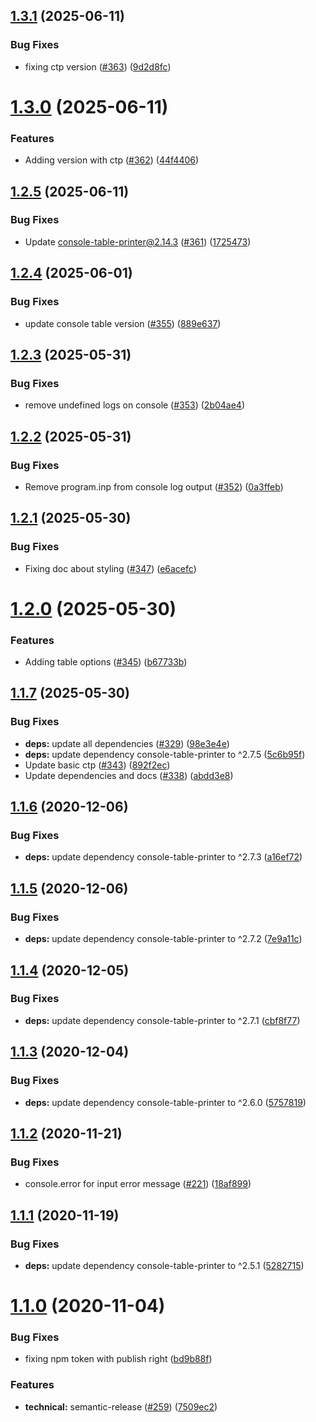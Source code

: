 ## [1.3.1](https://github.com/console-table-printer/table-printer-cli/compare/v1.3.0...v1.3.1) (2025-06-11)


### Bug Fixes

* fixing ctp version ([#363](https://github.com/console-table-printer/table-printer-cli/issues/363)) ([9d2d8fc](https://github.com/console-table-printer/table-printer-cli/commit/9d2d8fc9b2d174b0dee6ba5616ae7364efc7c2bc))

# [1.3.0](https://github.com/console-table-printer/table-printer-cli/compare/v1.2.5...v1.3.0) (2025-06-11)


### Features

* Adding version with ctp ([#362](https://github.com/console-table-printer/table-printer-cli/issues/362)) ([44f4406](https://github.com/console-table-printer/table-printer-cli/commit/44f4406715dd73286e5fe2ed2bafb978191c4b65))

## [1.2.5](https://github.com/console-table-printer/table-printer-cli/compare/v1.2.4...v1.2.5) (2025-06-11)


### Bug Fixes

* Update console-table-printer@2.14.3 ([#361](https://github.com/console-table-printer/table-printer-cli/issues/361)) ([1725473](https://github.com/console-table-printer/table-printer-cli/commit/1725473f2618fa30a6ab019388a75012311525fc))

## [1.2.4](https://github.com/console-table-printer/table-printer-cli/compare/v1.2.3...v1.2.4) (2025-06-01)


### Bug Fixes

* update console table version ([#355](https://github.com/console-table-printer/table-printer-cli/issues/355)) ([889e637](https://github.com/console-table-printer/table-printer-cli/commit/889e63749f8e2f49e274a6501ee09ac87358e8ac))

## [1.2.3](https://github.com/console-table-printer/table-printer-cli/compare/v1.2.2...v1.2.3) (2025-05-31)


### Bug Fixes

* remove undefined logs on console ([#353](https://github.com/console-table-printer/table-printer-cli/issues/353)) ([2b04ae4](https://github.com/console-table-printer/table-printer-cli/commit/2b04ae44ee7f30693fdbc90de5097504961eb864))

## [1.2.2](https://github.com/console-table-printer/table-printer-cli/compare/v1.2.1...v1.2.2) (2025-05-31)


### Bug Fixes

* Remove program.inp from console log output ([#352](https://github.com/console-table-printer/table-printer-cli/issues/352)) ([0a3ffeb](https://github.com/console-table-printer/table-printer-cli/commit/0a3ffeb7027d75ea139b14335c756af0c5cefa3f))

## [1.2.1](https://github.com/console-table-printer/table-printer-cli/compare/v1.2.0...v1.2.1) (2025-05-30)


### Bug Fixes

* Fixing doc about styling ([#347](https://github.com/console-table-printer/table-printer-cli/issues/347)) ([e6acefc](https://github.com/console-table-printer/table-printer-cli/commit/e6acefcab4b481d816d93cde5974126f6e6803b2))

# [1.2.0](https://github.com/console-table-printer/table-printer-cli/compare/v1.1.7...v1.2.0) (2025-05-30)


### Features

* Adding table options ([#345](https://github.com/console-table-printer/table-printer-cli/issues/345)) ([b67733b](https://github.com/console-table-printer/table-printer-cli/commit/b67733bddbb4abc9da439f3e38f60d67fc171eb5))

## [1.1.7](https://github.com/console-table-printer/table-printer-cli/compare/v1.1.6...v1.1.7) (2025-05-30)


### Bug Fixes

* **deps:** update all dependencies ([#329](https://github.com/console-table-printer/table-printer-cli/issues/329)) ([98e3e4e](https://github.com/console-table-printer/table-printer-cli/commit/98e3e4e15cd2d5808668434df149b3053d925357))
* **deps:** update dependency console-table-printer to ^2.7.5 ([5c6b95f](https://github.com/console-table-printer/table-printer-cli/commit/5c6b95f8d3da3310160fbeabbe893d4c0cfae306))
* Update basic ctp ([#343](https://github.com/console-table-printer/table-printer-cli/issues/343)) ([892f2ec](https://github.com/console-table-printer/table-printer-cli/commit/892f2ec0242992a39f2dad5c1047e8cc8ba782fc))
* Update dependencies and docs ([#338](https://github.com/console-table-printer/table-printer-cli/issues/338)) ([abdd3e8](https://github.com/console-table-printer/table-printer-cli/commit/abdd3e8c0e7818e029ae8b866b14105267a32c41))

## [1.1.6](https://github.com/ayonious/table-printer-cli/compare/v1.1.5...v1.1.6) (2020-12-06)


### Bug Fixes

* **deps:** update dependency console-table-printer to ^2.7.3 ([a16ef72](https://github.com/ayonious/table-printer-cli/commit/a16ef7236f7051e46f48564414d928a4c43e477f))

## [1.1.5](https://github.com/ayonious/table-printer-cli/compare/v1.1.4...v1.1.5) (2020-12-06)


### Bug Fixes

* **deps:** update dependency console-table-printer to ^2.7.2 ([7e9a11c](https://github.com/ayonious/table-printer-cli/commit/7e9a11cf348e8d43a850a915f6d77258b76b1cde))

## [1.1.4](https://github.com/ayonious/table-printer-cli/compare/v1.1.3...v1.1.4) (2020-12-05)


### Bug Fixes

* **deps:** update dependency console-table-printer to ^2.7.1 ([cbf8f77](https://github.com/ayonious/table-printer-cli/commit/cbf8f777d6680b24c494327aa6d93eba22d713e2))

## [1.1.3](https://github.com/ayonious/table-printer-cli/compare/v1.1.2...v1.1.3) (2020-12-04)


### Bug Fixes

* **deps:** update dependency console-table-printer to ^2.6.0 ([5757819](https://github.com/ayonious/table-printer-cli/commit/575781927c7b95b6b58f1af3a070a2c27312001c))

## [1.1.2](https://github.com/ayonious/table-printer-cli/compare/v1.1.1...v1.1.2) (2020-11-21)


### Bug Fixes

* console.error for input error message ([#221](https://github.com/ayonious/table-printer-cli/issues/221)) ([18af899](https://github.com/ayonious/table-printer-cli/commit/18af899e92f5226159b891de7bdae113e92486fc))

## [1.1.1](https://github.com/ayonious/table-printer-cli/compare/v1.1.0...v1.1.1) (2020-11-19)


### Bug Fixes

* **deps:** update dependency console-table-printer to ^2.5.1 ([5282715](https://github.com/ayonious/table-printer-cli/commit/52827155711ac7fae5c4b678430f99fc8c2792da))

# [1.1.0](https://github.com/ayonious/table-printer-cli/compare/v1.0.237...v1.1.0) (2020-11-04)


### Bug Fixes

* fixing npm token with publish right ([bd9b88f](https://github.com/ayonious/table-printer-cli/commit/bd9b88f484baf2a23a185afafbf52224d73bf477))


### Features

* **technical:** semantic-release ([#259](https://github.com/ayonious/table-printer-cli/issues/259)) ([7509ec2](https://github.com/ayonious/table-printer-cli/commit/7509ec204fb8cb36a5e43dc4189c96aed2632dd1))

